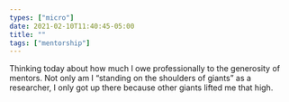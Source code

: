 ```yaml
---
types: ["micro"]
date: 2021-02-10T11:40:45-05:00
title: ""
tags: ["mentorship"]
---
```

Thinking today about how much I owe professionally to the generosity of mentors. Not only am I “standing on the shoulders of giants” as a researcher, I only got up there because other giants lifted me that high.
